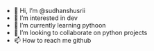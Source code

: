 - 👋 Hi, I’m @sudhanshusrii
- 👀 I’m interested in dev
- 🌱 I’m currently learning pythoon
- 💞️ I’m looking to collaborate on python projects 
- 📫 How to reach me github

<!---
sudhanshusrii/sudhanshusrii is a ✨ special ✨ repository because its `README.md` (this file) appears on your GitHub profile.
You can click the Preview link to take a look at your changes.
--->
